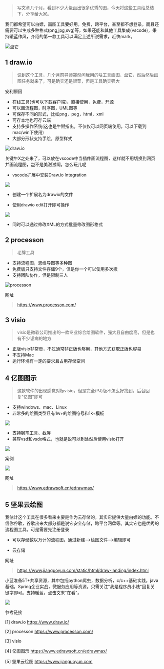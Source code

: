 > 写文章几个月，看到不少大佬画出很多优秀的图，今天将这些工具给总结下，分享给大家。

我们都希望可以白嫖，画图工具要好用，免费，跨平台，甚至都不想登录，而且还需要可以生成多种格式(png,jpg,svg)等，如果还能和其他工具集成(vscode)，秉持暖蓝作风，介绍的第一款工具可以满足上述所说需求，赶快mark。

![盘它](https://imgkr.cn-bj.ufileos.com/7a88de38-dca9-4aa9-96d3-97c8d45e1498.gif)

## 1 draw.io

> 说到这个工具，几个月前导师突然问我用的啥工具画图，盘它，然后然后画图任务就来了，可是确实还是很菜，但是工具确实强大

安利原因

- 在线工具(也可以下载客户端)，直接使用，免费，开源
- 可以画流程图，时序图，UML图等
- 可保存不同的形式，比如png，peg，html，xml
- 可存本地也可存云端
- 支持多操作系统(这也是牛掰指出，不仅仅可以网页端使用，可以下载到mac/win下使用)
- 大部分形状支持手绘，原型样式

![draw.io](https://imgkr.cn-bj.ufileos.com/a58f9fec-97ef-4120-ae31-2efb4889f55b.gif)

关键牛X之处来了，可以放在vscode中当插件画流程图，这样就不用切换到网页并画流程图，岂不是美滋滋啊，怎么玩儿呢

- vscode扩展中安装Draw.io Integration

![](https://imgkr.cn-bj.ufileos.com/d5fa69ae-fe92-4270-b663-60ab8649c1e4.png)

- 创建一个扩展名为drawio的文件

- 使用drawio edit打开即可操作

![](https://imgkr.cn-bj.ufileos.com/8919de6a-a010-4c9d-b4f7-52cb1c55dbf3.gif)

- 同时可以通过修改XML的方式批量修改图形格式

## 2 processon

> 老牌工具

- 支持流程图，思维导图等多种图
- 免费版只支持文件存储9个，但是你一个可以使用多次撒
- 支持团队协作，但是限制三人

![processon](https://imgkr.cn-bj.ufileos.com/f2c4af28-94bc-4d2d-8086-b8e6fb30927b.gif)

网址

> https://www.processon.com/

## 3 visio

> visio是微软公司推出的一款专业综合绘图软件，强大且自由度高，但是也有不少诟病的地方

- 正版visio非常贵，不过通常非正版也够用，其他方式获取正版也容易
- 不支持Mac
- 运行环境有一定的要求且占用存储空间

## 4 亿图图示

> 这款软件的出现感觉对标visio，但是完全(PJ)版不怎么好找到，后台回复"亿图"即可

- 支持windows、mac、Linux
- 非常多的绘图类型且有1w+的绘图符号和1k+模板

![](https://imgkr.cn-bj.ufileos.com/7adccfae-dc26-443b-8e40-9fe8582eaf7a.png)

- 支持钢笔工具、截屏
- 兼容vsd和vsdx格式，也就是说可以到处然后使用visio打开

![](https://imgkr.cn-bj.ufileos.com/cac910db-bdd4-49ee-8748-105469026962.png)

案例

![](https://imgkr.cn-bj.ufileos.com/fb0aa46c-b088-4200-8ef0-4d559790d0a0.png)

网址

> https://www.edrawsoft.cn/edrawmax/

## 5 坚果云绘图

我估计这个工具在很多看来主要是作为云存储的，其实它提供大量白嫖的功能。不信你谷歌，谷歌出来大部分都是说它安全存储，跨平台网盘等。其实它也是优秀的流程图工具。可是需要先注册登录

- 可以存储数以万计的流程图，通过新建-->绘图文件-->编辑即可

- 云存储

网址
> https://www.jianguoyun.com/static/html/draw-landing/index.html

小蓝准备5T+共享资源，其中包括python爬虫，数据分析，c/c++基础实践，java基础，Spring企业实战，微服务应用等资源。只需关注"我是程序员小贱"回复关键字即可。支持暖蓝，点击文末"在看"。

![](https://imgkr.cn-bj.ufileos.com/df96e7e2-e576-40b6-bbf8-7029558776f2.gif)


参考链接

[1] draw.io https://www.draw.io/

[2] processon https://www.processon.com/

[3] visio

[4] 亿图图示 https://www.edrawsoft.cn/edrawmax/

[5] 坚果云绘图 https://www.jianguoyun.com